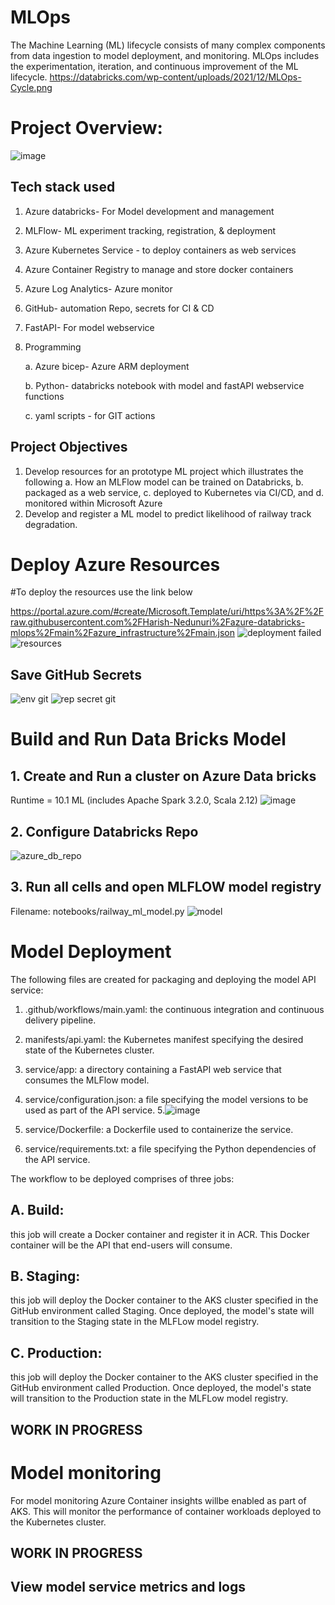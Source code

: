 # MLOps
The Machine Learning (ML) lifecycle consists of many complex components from data ingestion to model deployment, and monitoring. MLOps includes the experimentation, iteration, and continuous improvement of the ML lifecycle.
https://databricks.com/wp-content/uploads/2021/12/MLOps-Cycle.png
# Project Overview:
 ![image](https://user-images.githubusercontent.com/97321212/166205744-b187d66a-808e-41de-8733-e5737dff7a01.png)

## Tech stack used 
1. Azure databricks- For Model development  and management
2. MLFlow- ML experiment tracking, registration, & deployment
3. Azure Kubernetes Service - to deploy containers as web services 
4. Azure Container Registry to manage and store docker containers
5. Azure Log Analytics- Azure monitor
6. GitHub- automation Repo, secrets for CI & CD
7. FastAPI- For model webservice
8. Programming 

    a. Azure bicep- Azure ARM deployment 
       
    b. Python- databricks notebook with model  and fastAPI webservice functions
    
    c. yaml scripts - for GIT actions
 

## Project Objectives
1. Develop resources for an prototype ML project which illustrates the following
    a. How an MLFlow model can be trained on Databricks, 
    b. packaged as a web service, 
    c. deployed to Kubernetes via CI/CD, and 
    d. monitored within Microsoft Azure
2. Develop and register a ML model to predict likelihood of railway track degradation.

# Deploy Azure Resources

#To deploy the resources use the link below

https://portal.azure.com/#create/Microsoft.Template/uri/https%3A%2F%2Fraw.githubusercontent.com%2FHarish-Nedunuri%2Fazure-databricks-mlops%2Fmain%2Fazure_infrastructure%2Fmain.json
![deployment failed](https://user-images.githubusercontent.com/97321212/166141017-2024d8fc-df05-4726-910b-ecbd2dd74352.JPG)
![resources](https://user-images.githubusercontent.com/97321212/166206354-bbcaf7cc-6b95-48f1-a1d5-63591455ec4a.JPG)

## Save GitHub Secrets
![env git](https://user-images.githubusercontent.com/97321212/166206291-6fd017a6-3e26-424c-a044-6ed88412ec48.JPG)
![rep secret git](https://user-images.githubusercontent.com/97321212/166206327-26e4f50e-56e1-455e-bf40-4cc8a6010a45.JPG)


# Build and Run Data Bricks Model

## 1. Create and Run a cluster on Azure Data bricks

Runtime = 10.1 ML (includes Apache Spark 3.2.0, Scala 2.12)
![image](https://user-images.githubusercontent.com/97321212/166207220-44541414-2f19-42b3-b716-4c94e4fb632d.png)


## 2. Configure Databricks Repo
![azure_db_repo](https://user-images.githubusercontent.com/97321212/166221473-40855dc1-3ec8-47e0-b3c4-862c541a0450.JPG)



## 3. Run all cells and open MLFLOW model registry
Filename: notebooks/railway_ml_model.py
![model](https://user-images.githubusercontent.com/97321212/166208490-d9d375f1-742c-438a-a98a-4184331b9086.JPG)

# Model Deployment

The following files are created for packaging and deploying the model API service:

1. .github/workflows/main.yaml: the continuous integration and continuous delivery pipeline.

2. manifests/api.yaml: the Kubernetes manifest specifying the desired state of the Kubernetes cluster.

3. service/app: a directory containing a FastAPI web service that consumes the MLFlow model.

4. service/configuration.json: a file specifying the model versions to be used as part of the API service.
5.![image](https://user-images.githubusercontent.com/97321212/166565332-79dc1659-c060-47a3-8243-5084e584f310.png)


5. service/Dockerfile: a Dockerfile used to containerize the service.

6. service/requirements.txt: a file specifying the Python dependencies of the API service.


The workflow to be deployed comprises of three jobs:

## A. Build: 
this job will create a Docker container and register it in ACR. This Docker container will be the API that end-users will consume.

## B. Staging: 
this job will deploy the Docker container to the AKS cluster specified in the GitHub environment called Staging. Once deployed, the model's state will transition to the Staging state in the MLFLow model registry.
## C. Production: 
this job will deploy the Docker container to the AKS cluster specified in the GitHub environment called Production. Once deployed, the model's state will transition to the Production state in the MLFLow model registry.
## WORK IN PROGRESS

# Model monitoring

For model monitoring Azure Container insights willbe enabled as part of AKS. This will monitor the performance of container workloads deployed to the Kubernetes cluster.

## WORK IN PROGRESS

## View model service metrics and logs










